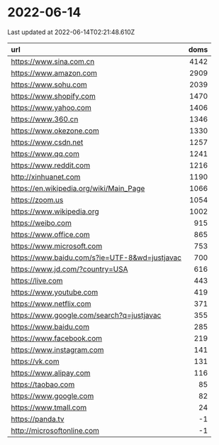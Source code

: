 # 2022-06-14

<!-- BEGIN -->
Last updated at 2022-06-14T02:21:48.610Z

url | doms
:- | -:
https://www.sina.com.cn | 4142
https://www.amazon.com | 2909
https://www.sohu.com | 2039
https://www.shopify.com | 1470
https://www.yahoo.com | 1406
https://www.360.cn | 1346
https://www.okezone.com | 1330
https://www.csdn.net | 1257
https://www.qq.com | 1241
https://www.reddit.com | 1216
http://xinhuanet.com | 1190
https://en.wikipedia.org/wiki/Main_Page | 1066
https://zoom.us | 1054
https://www.wikipedia.org | 1002
https://weibo.com | 915
https://www.office.com | 865
https://www.microsoft.com | 753
https://www.baidu.com/s?ie=UTF-8&wd=justjavac | 700
https://www.jd.com/?country=USA | 616
https://live.com | 443
https://www.youtube.com | 419
https://www.netflix.com | 371
https://www.google.com/search?q=justjavac | 355
https://www.baidu.com | 285
https://www.facebook.com | 219
https://www.instagram.com | 141
https://vk.com | 131
https://www.alipay.com | 116
https://taobao.com | 85
https://www.google.com | 82
https://www.tmall.com | 24
https://panda.tv | -1
http://microsoftonline.com | -1
<!-- END -->
